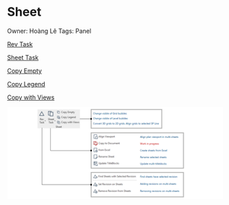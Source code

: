 # Sheet

Owner: Hoàng Lê
Tags: Panel

[Rev Task](Sheet%20b550a2cd1d624d208c84d9298dec838d/Rev%20Task%20968d11cb58f34187af4b545fe92f2840.md)

[Sheet Task](Sheet%20b550a2cd1d624d208c84d9298dec838d/Sheet%20Task%2070219874e6dc4d17be8b6c02ed912d95.md)

[Copy Empty](Sheet%20b550a2cd1d624d208c84d9298dec838d/Copy%20Empty%20ee3ea33137df480bb0407431152a52d2.md)

[Copy Legend](Sheet%20b550a2cd1d624d208c84d9298dec838d/Copy%20Legend%201487006e462f4527b618b7fc471ccf94.md)

[Copy with Views](Sheet%20b550a2cd1d624d208c84d9298dec838d/Copy%20with%20Views%2007ef42862c1145cfb322315ebfae227f.md)

![Untitled](Sheet%20b550a2cd1d624d208c84d9298dec838d/Untitled.png)